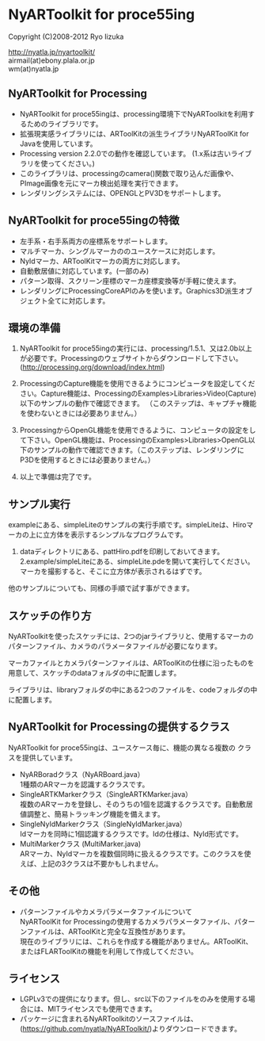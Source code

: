# NyARToolkit for proce55ing

Copyright (C)2008-2012 Ryo Iizuka

http://nyatla.jp/nyartoolkit/  
airmail(at)ebony.plala.or.jp  
wm(at)nyatla.jp  


## NyARToolkit for Processing

* NyARToolkit for proce55ingは、processing環境下でNyARToolkitを利用するためのライブラリです。
* 拡張現実感ライブラリには、ARToolKitの派生ライブラリNyARToolKit for Javaを使用しています。
* Processing version 2.2.0での動作を確認しています。 (1.x系は古いライブラリを使ってください。)
* このライブラリは、processingのcamera()関数で取り込んだ画像や、PImage画像を元にマーカ検出処理を実行できます。
* レンダリングシステムには、OPENGLとPV3Dをサポートします。


## NyARToolkit for proce55ingの特徴

* 左手系・右手系両方の座標系をサポートします。
* マルチマーカ、シングルマーカののユースケースに対応します。
* NyIdマーカ、ARToolKitマーカの両方に対応します。
* 自動敷居値に対応しています。(一部のみ)
* パターン取得、スクリーン座標のマーカ座標変換等が手軽に使えます。
* レンダリングにProcessingCoreAPIのみを使います。Graphics3D派生オブジェクト全てに対応します。

## 環境の準備

1. NyARToolkit for proce55ingの実行には、processing/1.5.1、又は2.0b以上が必要です。Processingのウェブサイトからダウンロードして下さい。
  (http://processing.org/download/index.html)
  
2. ProcessingのCapture機能を使用できるようにコンピュータを設定してください。Capture機能は、ProcessingのExamples>Libraries>Video(Capture)以下のサンプルの動作で確認できます。
（このステップは、キャプチャ機能を使わないときには必要ありません。）

3. ProcessingからOpenGL機能を使用できるように、コンピュータの設定をして下さい。OpenGL機能は、ProcessingのExamples>Libraries>OpenGL以下のサンプルの動作で確認できます。（このステップは、レンダリングにP3Dを使用するときには必要ありません。）

4. 以上で準備は完了です。


## サンプル実行

exampleにある、simpleLiteのサンプルの実行手順です。simpleLiteは、Hiroマーカの上に立方体を表示するシンプルなプログラムです。

1. dataディレクトリにある、pattHiro.pdfを印刷しておいてきます。
2.example/simpleLiteにある、simpleLite.pdeを開いて実行してください。マーカを撮影すると、そこに立方体が表示されるはずです。

他のサンプルについても、同様の手順で試す事ができます。


## スケッチの作り方

NyARToolkitを使ったスケッチには、2つのjarライブラリと、使用するマーカのパターンファイル、カメラのパラメータファイルが必要になります。

マーカファイルとカメラパターンファイルは、ARToolKitの仕様に沿ったものを用意して、スケッチのdataフォルダの中に配置します。
 
ライブラリは、libraryフォルダの中にある2つのファイルを、codeフォルダの中に配置します。

## NyARToolkit for Processingの提供するクラス

 NyARToolkit for proce55ingは、ユースケース毎に、機能の異なる複数の
 クラスを提供しています。

* NyARBoradクラス（NyARBoard.java）  
1種類のARマーカを認識するクラスです。
* SingleARTKMarkerクラス（SingleARTKMarker.java）  
複数のARマーカを登録し、そのうちの1個を認識するクラスです。自動敷居値調整と、簡易トラッキング機能を備えます。
* SingleNyIdMarkerクラス（SingleNyIdMarker.java）  
 Idマーカを同時に1個認識するクラスです。Idの仕様は、NyId形式です。
* MultiMarkerクラス (MultiMarker.java)  
 ARマーカ、NyIdマーカを複数個同時に扱えるクラスです。このクラスを使えば、上記の3クラスは不要かもしれません。

## その他

* パターンファイルやカメラパラメータファイルについて  
NyARToolKit for Processingの使用するカメラパラメータファイル、パターンファイルは、ARToolKitと完全な互換性があります。  
現在のライブラリには、これらを作成する機能がありません。ARToolKit、またはFLARToolKitの機能を利用して作成してください。

## ライセンス

* LGPLv3での提供になります。但し、src以下のファイルをのみを使用する場合には、MITライセンスでも使用できます。
* パッケージに含まれるNyARToolkitのソースファイルは、(https://github.com/nyatla/NyARToolkit/)よりダウンロードできます。
